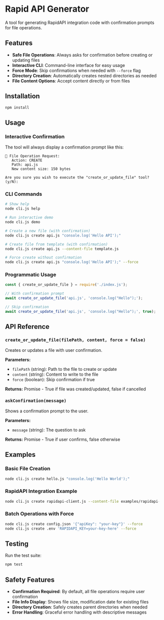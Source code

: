 # Rapid API Generator

A tool for generating RapidAPI integration code with confirmation prompts for file operations.

## Features

- **Safe File Operations**: Always asks for confirmation before creating or updating files
- **Interactive CLI**: Command-line interface for easy usage
- **Force Mode**: Skip confirmations when needed with `--force` flag
- **Directory Creation**: Automatically creates nested directories as needed
- **File Content Options**: Accept content directly or from files

## Installation

```bash
npm install
```

## Usage

### Interactive Confirmation

The tool will always display a confirmation prompt like this:

```
📝 File Operation Request:
   Action: CREATE
   Path: api.js
   New content size: 150 bytes

Are you sure you wish to execute the "create_or_update_file" tool? (y/N):
```

### CLI Commands

```bash
# Show help
node cli.js help

# Run interactive demo
node cli.js demo

# Create a new file (with confirmation)
node cli.js create api.js "console.log('Hello API');"

# Create file from template (with confirmation)  
node cli.js create api.js --content-file template.js

# Force create without confirmation
node cli.js create api.js "console.log('Hello API');" --force
```

### Programmatic Usage

```javascript
const { create_or_update_file } = require('./index.js');

// With confirmation prompt
await create_or_update_file('api.js', 'console.log("Hello");');

// Skip confirmation
await create_or_update_file('api.js', 'console.log("Hello");', true);
```

## API Reference

### `create_or_update_file(filePath, content, force = false)`

Creates or updates a file with user confirmation.

**Parameters:**
- `filePath` (string): Path to the file to create or update
- `content` (string): Content to write to the file  
- `force` (boolean): Skip confirmation if true

**Returns:** Promise<boolean> - True if file was created/updated, false if cancelled

### `askConfirmation(message)`

Shows a confirmation prompt to the user.

**Parameters:**
- `message` (string): The question to ask

**Returns:** Promise<boolean> - True if user confirms, false otherwise

## Examples

### Basic File Creation
```bash
node cli.js create hello.js "console.log('Hello World');"
```

### RapidAPI Integration Example
```bash
node cli.js create rapidapi-client.js --content-file examples/rapidapi-template.js
```

### Batch Operations with Force
```bash
node cli.js create config.json '{"apiKey": "your-key"}' --force
node cli.js create .env 'RAPIDAPI_KEY=your-key-here' --force
```

## Testing

Run the test suite:

```bash
npm test
```

## Safety Features

- **Confirmation Required**: By default, all file operations require user confirmation
- **File Info Display**: Shows file size, modification date for existing files
- **Directory Creation**: Safely creates parent directories when needed
- **Error Handling**: Graceful error handling with descriptive messages